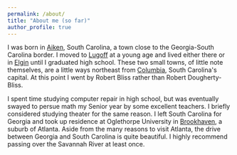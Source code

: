 ```yaml
---
permalink: /about/
title: "About me (so far)"
author_profile: true
---
```


I was born in [Aiken](), South Carolina, a town close to the Georgia-South
Carolina border. I moved to [Lugoff]() at a young age and lived either there or
in [Elgin]() until I graduated high school. These two small towns, of little
note themselves, are a little ways northeast from [Columbia](), South
Carolina's capital. At this point I went by Robert Bliss rather than Robert
Dougherty-Bliss.

I spent time studying computer repair in high school, but was eventually swayed
to persue math my Senior year by some excellent teachers. I briefly considered
studying theater for the same reason. I left South Carolina for Georgia and
took up residence at Oglethorpe University in [Brookhaven](), a suburb of
Atlanta. Aside from the many reasons to visit Atlanta, the drive between
Georgia and South Carolina is quite beautiful. I highly recommend passing over
the Savannah River at least once.
